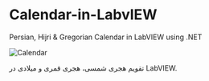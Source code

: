 # Calendar-in-LabvIEW
Persian, Hijri &amp; Gregorian Calendar in LabVIEW using .NET

![Calendar](https://user-images.githubusercontent.com/49698257/206785988-7140e5f4-c30e-436a-ad6d-c7efae0be31a.png)

تقویم هجری شمسی، هجری قمری و میلادی در LabVIEW.
